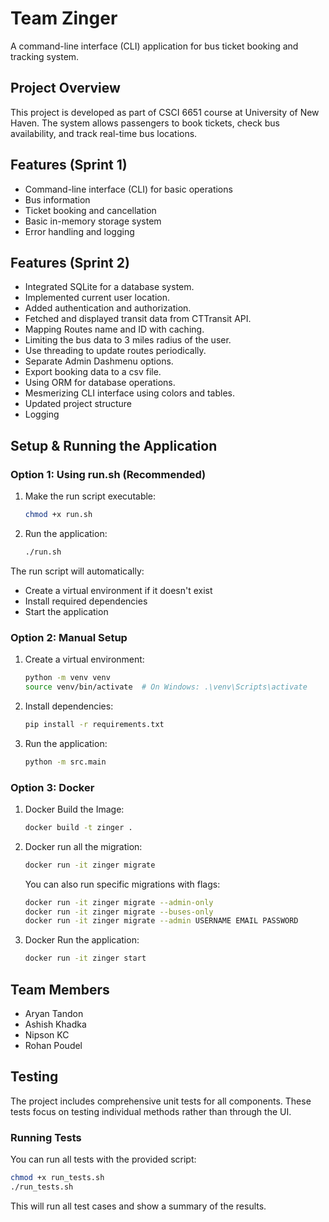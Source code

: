 # Team Zinger

A command-line interface (CLI) application for bus ticket booking and tracking system.

## Project Overview

This project is developed as part of CSCI 6651 course at University of New Haven. The system allows passengers to book tickets, check bus availability, and track real-time bus locations.
## Features (Sprint 1)

- Command-line interface (CLI) for basic operations
- Bus information
- Ticket booking and cancellation
- Basic in-memory storage system
- Error handling and logging

## Features (Sprint 2)

- Integrated SQLite for a database system.
- Implemented current user location.
- Added authentication and authorization.
- Fetched and displayed transit data from CTTransit API.
- Mapping Routes name and ID with caching.
- Limiting the bus data to 3 miles radius of the user. 
- Use threading to update routes periodically.
- Separate Admin Dashmenu options.
- Export booking data to a csv file.
- Using ORM for database operations. 
- Mesmerizing CLI interface using colors and tables.
- Updated project structure 
- Logging


## Setup & Running the Application

### Option 1: Using run.sh (Recommended)

1. Make the run script executable:
   ```bash
   chmod +x run.sh
   ```

2. Run the application:
   ```bash
   ./run.sh
   ```

The run script will automatically:
- Create a virtual environment if it doesn't exist
- Install required dependencies
- Start the application

### Option 2: Manual Setup

1. Create a virtual environment:
   ```bash
   python -m venv venv
   source venv/bin/activate  # On Windows: .\venv\Scripts\activate
   ```

2. Install dependencies:
   ```bash
   pip install -r requirements.txt
   ```

3. Run the application:
   ```bash
   python -m src.main
   ```

### Option 3: Docker

1. Docker Build the Image:
   ```bash
   docker build -t zinger .
   ```

2. Docker run all the migration:
   ```bash
   docker run -it zinger migrate
   ```
   
   You can also run specific migrations with flags:
   ```bash
   docker run -it zinger migrate --admin-only
   docker run -it zinger migrate --buses-only
   docker run -it zinger migrate --admin USERNAME EMAIL PASSWORD
   ```

3. Docker Run the application:
   ```bash
   docker run -it zinger start
   ```

## Team Members

- Aryan Tandon
- Ashish Khadka
- Nipson KC
- Rohan Poudel

## Testing

The project includes comprehensive unit tests for all components. These tests focus on testing individual methods rather than through the UI.

### Running Tests

You can run all tests with the provided script:

```bash
chmod +x run_tests.sh
./run_tests.sh
```

This will run all test cases and show a summary of the results.